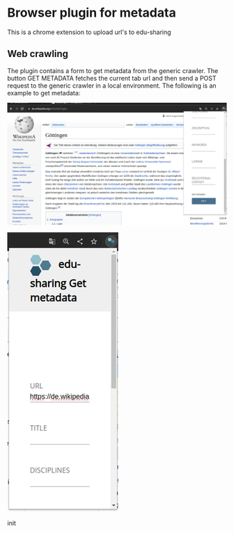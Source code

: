 # Browser plugin for metadata

This is a chrome extension to upload url's to edu-sharing


## Web crawling

The plugin contains a form to get metadata from the generic crawler. The button GET METADATA fetches the current tab url and then send a POST request to the generic crawler in a local environment. The following is an example to get metadata:

![Form to get metadata - URL to crawl](https://github.com/openeduhub/metadata-browser-plugin/blob/add_metadata_form/docs/Fig3.png)

![Form to get metadata - URL to crawl](https://github.com/openeduhub/metadata-browser-plugin/blob/add_metadata_form/docs/Fig2.png)


init

